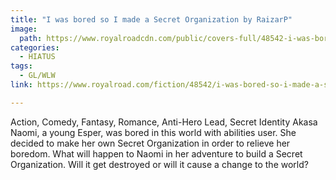 ```yaml
---
title: "I was bored so I made a Secret Organization by RaizarP"
image:
  path: https://www.royalroadcdn.com/public/covers-full/48542-i-was-bored-so-i-made-a-secret-organization.jpg
categories:
  - HIATUS
tags:
  - GL/WLW
link: https://www.royalroad.com/fiction/48542/i-was-bored-so-i-made-a-secret-organization

---
```

Action, Comedy, Fantasy, Romance, Anti-Hero Lead, Secret Identity
Akasa Naomi, a young Esper, was bored in this world with abilities user. She decided to make her own Secret Organization in order to relieve her boredom.
What will happen to Naomi in her adventure to build a Secret Organization. Will it get destroyed or will it cause a change to the world?